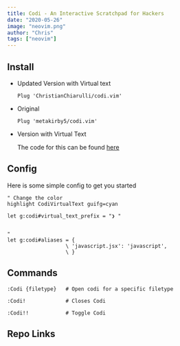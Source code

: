 ```yaml
---
title: Codi - An Interactive Scratchpad for Hackers
date: "2020-05-26"
image: "neovim.png"
author: "Chris"
tags: ["neovim"]
---
```


## Install

- Updated Version with Virtual text

  ```
  Plug 'ChristianChiarulli/codi.vim'
  ```

- Original

  ```
  Plug 'metakirby5/codi.vim'
  ```

- Version with Virtual Text

  The code for this can be found [here](https://github.com/Pablo1107/codi.vim/tree/nvim-virtual-text)

## Config

Here is some simple config to get you started

```
" Change the color
highlight CodiVirtualText guifg=cyan

let g:codi#virtual_text_prefix = "❯ "


"
let g:codi#aliases = {
                   \ 'javascript.jsx': 'javascript',
                   \ }
```

## Commands

```
:Codi {filetype}   # Open codi for a specific filetype

:Codi!             # Closes Codi

:Codi!!            # Toggle Codi
```

## Repo Links
